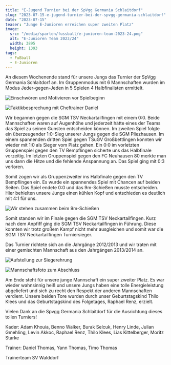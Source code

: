```yaml
---
title: "E-Jugend Turnier bei der SpVgg Germania Schlaitdorf"
slug: "2023-07-15-e-jugend-turnier-bei-der-spvgg-germania-schlaitdorf"
date: "2023-07-15"
teaser: "Junge E-Junioren erreichen super zweiten Platz"
image:
  src: "/media/sparten/fussball/e-junioren-team-2023-24.png"
  alt: "E-Junioren Team 2023/24"
  width: 3895
  height: 1393
tags:
  - Fußball
  - E-Junioren
---
```

An diesem Wochenende stand für unsere Jungs das Turnier der SpVgg Germania Schlaitdorf an. Im Gruppenmodus mit 6 Mannschaften wurden im Modus Jeder-gegen-Jeden in 5 Spielen 4 Halbfinalisten ermittelt.

![Einschwören und Motivieren vor Spielbeginn](/media/2023/2023-07-15-e-junioren-2.jpg)

![Taktikbesprechung mit Cheftrainer Daniel](/media/2023/2023-07-15-e-junioren-3.jpg)

Wir begannen gegen die SGM TSV Neckartailfingen mit einem 0:0. Beide Mannschaften waren auf Augenhöhe und jederzeit hätte eines der Teams das Spiel zu seinen Gunsten entscheiden können. Im zweiten Spiel folgte ein überzeugender 1:0-Sieg unserer Jungs gegen die SGM Pliezhausen. Im einem spannenden dritten Spiel gegen TSuGV Großbettlingen konnten wir wieder mit 1:0 als Sieger vom Platz gehen. Ein 0:0 im vorletzten Gruppenspiel gegen den TV Bempflingen sicherte uns das Halbfinale vorzeitig. Im letzten Gruppenspiel gegen den FC Neuhausen 80 merkte man uns dann die Hitze und die fehlende Anspannung an. Das Spiel ging mit 0:3 verloren.

Somit zogen wir als Gruppenzweiter ins Halbfinale gegen den TV Bempflingen ein. Es wurde ein spannendes Spiel mit Chancen auf beiden Seiten. Das Spiel endete 0:0 und das 9m-Schießen musste entscheiden. Hier behielten unsere Jungs einen kühlen Kopf und entschieden es deutlich mit 4:1 für uns.

![Wir stehen zusammen beim 9m-Schießen](/media/2023/2023-07-15-e-junioren-1.jpg)

Somit standen wir im Finale gegen die SGM TSV Neckartailfingen. Kurz nach dem Anpfiff ging die SGM TSV Neckartailfingen in Führung. Diese konnten wir trotz großem Kampf nicht mehr ausgleichen und somit war die SGM TSV Neckartailfingen Turniersieger.

Das Turnier richtete sich an die Jahrgänge 2012/2013 und wir traten mit einer gemischten Mannschaft aus den Jahrgängen 2013/2014 an.

![Aufstellung zur Siegerehrung](/media/2023/2023-07-15-e-junioren-4.jpg)

![Mannschaftsfoto zum Abschluss](/media/2023/2023-07-15-e-junioren-5.jpg)

Am Ende steht für unsere junge Mannschaft ein super zweiter Platz. Es war wieder wahnsinnig heiß und unsere Jungs haben eine tolle Energieleistung abgeliefert und sich zu recht den Respekt der anderen Mannschaften verdient. Unsere beiden Tore wurden durch unser Geburtstagskind Thilo Klees und das Geburtstagskind des Folgetages, Raphael Renz, erzielt.

Vielen Dank an die Spvgg Germania Schlaitdorf für die Ausrichtung dieses tollen Turniers!

Kader: Adam Khouia, Benno Walker, Burak Selcuk, Henry Linde, Julian Gmehling, Levin Akkoc, Raphael Renz, Thilo Klees, Lias Kittelberger, Moritz Starke

Trainer: Daniel Thomas, Yann Thomas, Timo Thomas

Trainerteam SV Walddorf
